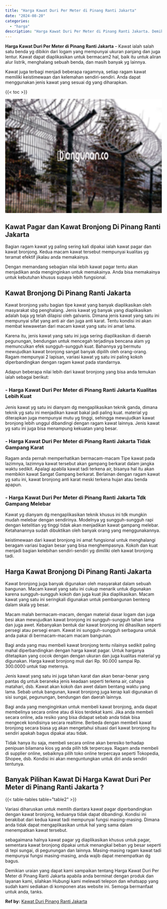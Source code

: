 ```yaml
---
title: "Harga Kawat Duri Per Meter di Pinang Ranti Jakarta"
date: "2024-08-20"
categories: 
  - "harga"
description: "Harga Kawat Duri Per Meter di Pinang Ranti Jakarta. Demikian uraian yang dapat kami sampaikan tentang Harga Kawat Duri Per Meter di Pinang Ranti Jakarta apab..."
---
```


**Harga Kawat Duri Per Meter di Pinang Ranti Jakarta** – Kawat ialah salah satu benda yg dibikin dari logam yang mempunyai ukuran panjang dan juga lentur. Kawat dapat diaplikasikan untuk bermacam2 hal, baik itu untuk aliran alur listrik, menghalang sebuah benda, dan masih banyak yg lainnya.

Kawat juga terbagi menjadi beberapa ragamnya, setiap ragam kawat memiliki keistimewaan dan kelemahan sendiri-sendiri. Anda dapat menggunakan jenis kawat yang sesuai dg yang diharapkan.

{{< toc >}}

![Harga Kawat Duri Per Meter di Pinang Ranti Jakarta](/images/jual-kawat-murah37.png)

## Kawat Pagar dan Kawat Bronjong Di Pinang Ranti Jakarta

Bagian ragam kawat yg paling sering kali dipakai ialah kawat pagar dan kawat bronjong. Kedua macam kawat tersebut mempunyai kualitas yg teramat efektif jikalau anda memakainya.

Dengan memandang sebagian nilai lebih kawat pagar tentu akan menjadikan anda menginginkan untuk memakainya. Anda bisa memakainya untuk kebutuhan khusus supaya lebih fungsional.

## Kawat Bronjong Di Pinang Ranti Jakarta

Kawat bronjong yaitu bagian tipe kawat yang banyak diaplikasikan oleh masyarakat sbg penghalang. Jenis kawat yg banyak yang diaplikasikan adalah baja yg telah dilapisi oleh galvanis. Dimana jenis kawat yang satu ini mempunyai sifat yang anti air dan juga anti karat. Tentu kondisi ini akan membat kewawetan dari macam kawat yang satu ini amat lama.

Karena itu, jenis kawat yang satu ini juga sering diaplikasikan di daerah pegunungan, bendungan untuk mencegah terjadinya bencana alam yg memunculkan efek sungguh-sungguh kuat. Bahannya yg bermutu mewujudkan kawat bronjong sangat banyak dipilih oleh orang-orang. Ragam mempunyai 2 lapisan, variasi kawat yg satu ini paling kokoh diperbandingkan dengan ragam kawat pada standarnya.

Adapun beberapa nilai lebih dari kawat bronjong yang bisa anda temukan ialah sebagai berikut:

### \- Harga Kawat Duri Per Meter di Pinang Ranti Jakarta Kualitas Lebih Kuat

Jenis kawat yg satu ini dianyam dg mengaplikasikan teknik ganda, dimana teknik yg satu ini menjadikan kawat bakal jadi paling kuat. material yg diterapkan juga mempunyai mutu yg tinggi, sehingga mewujudkan kawat bronjong lebih unggul dibandingi dengan ragam kawat lainnya. Jenis kawat yg satu ini juga bisa menampung kekuatan yang besar.

### \- Harga Kawat Duri Per Meter di Pinang Ranti Jakarta Tidak Gampang Karat

Ragam anda pernah memperhatikan bermacam-macam Tipe kawat pada lazimnya, lazimnya kawat tersebut akan gampang berkarat dalam jangka waktu sedikit. Apalagi apabila kawat tadi terkena air, bisanya hal itu akan membikin kawat Sangat Gampang berkarat. Berlainan dengan ragam kawat yg satu ini, kawat bronjong anti karat meski terkena hujan atau benda apapun.

### \- Harga Kawat Duri Per Meter di Pinang Ranti Jakarta Tdk Gampang Melebar

Kawat yg dianyam dg mengaplikasikan teknik khusus ini tdk mungkin mudah melebar dengan sendirinya. Modelnya yg sungguh-sungguh rapi dengan ketelitian yg tinggi tidak akan menjadikan kawat gampang melebar. Ketahanannya sudah dibuktikan oleh banyak orang yang menggunakannya.

keistimewaan dari kawat bronjong ini amat fungsional untuk menghalangi beragam variasi bagian besar yang bisa menghempasnya. Kokoh dan kuat menjadi bagian kelebihan sendiri-sendiri yg dimiliki oleh kawat bronjong tadi.

## Harga Kawat Bronjong Di Pinang Ranti Jakarta

Kawat bronjong juga banyak digunakan oleh masyarakat dalam sebuah bangunan. Macam kawat yang satu ini cukup menarik untuk digunakan karena sungguh-sungguh kokoh dan juga kuat jika diaplikasikan. Macam kawat yang satu ini seringkali digunakan untuk pembangunan benteng dalam skala yg besar.

Macam malah bermacam-macam, dengan material dasar logam dan juga besi akan mewujudkan kawat bronjong ini sungguh-sungguh tahan lama dan juga awet. Kebanyakan bentuk dar kawat bronjong ini dihasilkan seperti persegi atau persegi enam. Kawat ini sungguh-sungguh serbaguna untuk anda pakai di bermacam-macam macam bangunan.

Bagi anda yang mau membeli kawat bronjong tentu nilainya sedikit paling mahal diperbandingkan dengan harga kawat pagar. Untuk harganya ditetapkan yang cocok dengan dengan ukuran dan juga kualitas material yg digunakan. Harga kawat bronjong muli dari Rp. 90.000 sampai Rp. 300.0000 untuk tiap meternya.

Jenis kawat yang satu ini juga tahan karat dan akan benar-benar yang pantas dg untuk beraneka jenis keadaan seperti terkena air, cahaya matahari, dsb. Kawat akan kokoh dan awet dalam bentang waktu yang lama. Sebab untuk bangunan, kawat bronjong juga kerap kali digunakan di sisi sungai, pegunungan, bendungan dan daerah lainnya.

Bagi anda yang menginginkan untuk membeli kawat bronjong, anda dapat membelinya secara online atau di kios terdekat kami. Jika anda membeli secara online, ada resiko yang bisa didapat sebab anda tidak bisa mengecek kondisinya secara realtime. Berbeda dengan membeli kawat bronjong secara biasa yg akan mengetahui situasi dari kawat bronjong itu sendiri apakah bagus dipakai atau tidak.

Tidak hanya itu saja, membeli secara online akan beresiko terhadap penipuan bilamana kios yg anda pilih tdk terpercaya. Ragam anda membeli di supplier online, sebaiknya pilih toko online terpercaya seperti Tokopedia, Shopee, dsb. Kondisi ini akan menguntungkan untuk diri anda sendiri tentunya.

## Banyak Pilihan Kawat Di Harga Kawat Duri Per Meter di Pinang Ranti Jakarta ?

{{< table-tables table="table2" >}}

Variasi diharuskan untuk memlih diantara kawat pagar diperbandingkan dengan kawat bronjong, keduanya tidak dapat dibandingi. Kondisi ini berakibat dari kedua kawat tadi mempunyai fungsi masing-masing. Dimana anda tidak dapat mengaplikasikan untuk hal yang sama dalam menempatkan kawat tersebut.

sebagaimana halnya kawat pagar yg diaplikasikan khusus untuk pagar, sementara kawat bronjong dipakai untuk menangkal beban yg besar seperti di tepi sungai, di pegunungan dan lainnya. Masing-masing ragam kawat tadi mempunyai fungsi masing-masing, anda wajib dapat menempatkan dg bagus.

Demikian uraian yang dapat kami sampaikan tentang Harga Kawat Duri Per Meter di Pinang Ranti Jakarta apabila anda berminat dengan produk dan layanan kami, silahkan Hubungi kami melewati telepon dan whatsapp yang sudah kami sediakan di komponen atas website ini. Semoga bermanfaat untuk anda, tanks.

**Ref by:** [Kawat Duri Pinang Ranti Jakarta](https://id.wikipedia.org/wiki/Kawat)
